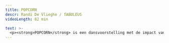 ```yaml
---
title: POPCORN 
descr: Randi De Vlieghe / fABULEUS 
videoLength: 82 min

text: >-
  <p><strong>POPCORN</strong> is een dansvoorstelling met de impact van een popconcert. Een intense krachtmeting tussen drie mannenlijven en een live drummer. Alles draait om de onweerstaanbare kracht van de beat. Maar ook van de stilte.</p><p>Voor <strong>POPCORN</strong> ging choreograaf Randi De Vlieghe (van o.m. <em>Blauwe Storm</em>, <em>ZOO doen ze de dingen</em>) op zoek naar de essentie van ritme. Hij liet zich daarvoor inspireren door de oneindige variatie van percussie in alle tijden en culturen: van het stampen in krijgersdansen, over flamenco en breakdance, tot megatechnofestivals als Tomorrowland.</p><p><strong>POPCORN</strong> is een visuele en muzikale trip waarin de beleving van dans op de spits wordt gedreven. Tot het moment waarop niet alleen de dansers in beweging zijn, maar misschien ook het publiek.</p><p>‍<br>‍<strong>Voorstelling gekeken? Gebruik de </strong><a href="https://www.fabuleus.be/assets/originals/0ByZxTxkdZLZ3bTJ4Ti0zeGRRTFU.pdf" target="_blank"><strong>lesmap</strong></a><strong> voor nog meer plezier.</strong></p><p>‍</p><p><strong>CREDITS</strong></p><p><strong>Concept en choreografie</strong> Randi De Vlieghe <strong>Dans</strong> Javier Ojeda Hernández, Samuel Minguillón en Jonas Garrido Verwerft <strong>Compositie en live drums </strong>Ephraïm Cielen <strong>Kostuums</strong> Maartje van Bourgognie en Elise Goedgezelschap <strong>Scenografie </strong>Jan De Brabander <strong>Lichtontwerp en techniek </strong>Klaas Trekker<strong> Productie</strong><em>f</em>ABULEUS &amp; Moldavië <strong>Coproductie </strong>STUK</p><p>‍</p><p>Opname video door Clara &amp; Hugo Hermans</p><p>‍</p>
---
```

